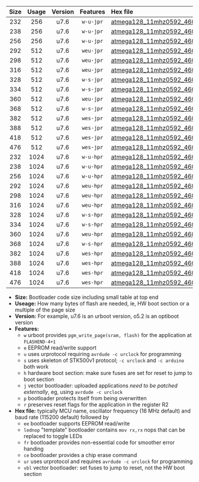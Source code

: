 |Size|Usage|Version|Features|Hex file|
|:-:|:-:|:-:|:-:|:--|
|232|256|u7.6|`w-u-jpr`|[atmega128_11mhz0592_460800bps_ur_vbl.hex](https://raw.githubusercontent.com/stefanrueger/urboot/main//atmega128_11mhz0592_460800bps_ur_vbl.hex)|
|238|256|u7.6|`w-u-jpr`|[atmega128_11mhz0592_460800bps_lednop_ur_vbl.hex](https://raw.githubusercontent.com/stefanrueger/urboot/main//atmega128_11mhz0592_460800bps_lednop_ur_vbl.hex)|
|256|256|u7.6|`w-u-jpr`|[atmega128_11mhz0592_460800bps_lednop_fr_ur_vbl.hex](https://raw.githubusercontent.com/stefanrueger/urboot/main//atmega128_11mhz0592_460800bps_lednop_fr_ur_vbl.hex)|
|292|512|u7.6|`weu-jpr`|[atmega128_11mhz0592_460800bps_ee_ur_vbl.hex](https://raw.githubusercontent.com/stefanrueger/urboot/main//atmega128_11mhz0592_460800bps_ee_ur_vbl.hex)|
|298|512|u7.6|`weu-jpr`|[atmega128_11mhz0592_460800bps_ee_lednop_ur_vbl.hex](https://raw.githubusercontent.com/stefanrueger/urboot/main//atmega128_11mhz0592_460800bps_ee_lednop_ur_vbl.hex)|
|316|512|u7.6|`weu-jpr`|[atmega128_11mhz0592_460800bps_ee_lednop_fr_ur_vbl.hex](https://raw.githubusercontent.com/stefanrueger/urboot/main//atmega128_11mhz0592_460800bps_ee_lednop_fr_ur_vbl.hex)|
|328|512|u7.6|`w-s-jpr`|[atmega128_11mhz0592_460800bps_vbl.hex](https://raw.githubusercontent.com/stefanrueger/urboot/main//atmega128_11mhz0592_460800bps_vbl.hex)|
|334|512|u7.6|`w-s-jpr`|[atmega128_11mhz0592_460800bps_lednop_vbl.hex](https://raw.githubusercontent.com/stefanrueger/urboot/main//atmega128_11mhz0592_460800bps_lednop_vbl.hex)|
|360|512|u7.6|`weu-jpr`|[atmega128_11mhz0592_460800bps_ee_lednop_fr_ce_ur_vbl.hex](https://raw.githubusercontent.com/stefanrueger/urboot/main//atmega128_11mhz0592_460800bps_ee_lednop_fr_ce_ur_vbl.hex)|
|368|512|u7.6|`w-s-jpr`|[atmega128_11mhz0592_460800bps_lednop_fr_vbl.hex](https://raw.githubusercontent.com/stefanrueger/urboot/main//atmega128_11mhz0592_460800bps_lednop_fr_vbl.hex)|
|382|512|u7.6|`wes-jpr`|[atmega128_11mhz0592_460800bps_ee_vbl.hex](https://raw.githubusercontent.com/stefanrueger/urboot/main//atmega128_11mhz0592_460800bps_ee_vbl.hex)|
|388|512|u7.6|`wes-jpr`|[atmega128_11mhz0592_460800bps_ee_lednop_vbl.hex](https://raw.githubusercontent.com/stefanrueger/urboot/main//atmega128_11mhz0592_460800bps_ee_lednop_vbl.hex)|
|418|512|u7.6|`wes-jpr`|[atmega128_11mhz0592_460800bps_ee_lednop_fr_vbl.hex](https://raw.githubusercontent.com/stefanrueger/urboot/main//atmega128_11mhz0592_460800bps_ee_lednop_fr_vbl.hex)|
|476|512|u7.6|`wes-jpr`|[atmega128_11mhz0592_460800bps_ee_lednop_fr_ce_vbl.hex](https://raw.githubusercontent.com/stefanrueger/urboot/main//atmega128_11mhz0592_460800bps_ee_lednop_fr_ce_vbl.hex)|
|232|1024|u7.6|`w-u-hpr`|[atmega128_11mhz0592_460800bps_ur.hex](https://raw.githubusercontent.com/stefanrueger/urboot/main//atmega128_11mhz0592_460800bps_ur.hex)|
|238|1024|u7.6|`w-u-hpr`|[atmega128_11mhz0592_460800bps_lednop_ur.hex](https://raw.githubusercontent.com/stefanrueger/urboot/main//atmega128_11mhz0592_460800bps_lednop_ur.hex)|
|256|1024|u7.6|`w-u-hpr`|[atmega128_11mhz0592_460800bps_lednop_fr_ur.hex](https://raw.githubusercontent.com/stefanrueger/urboot/main//atmega128_11mhz0592_460800bps_lednop_fr_ur.hex)|
|292|1024|u7.6|`weu-hpr`|[atmega128_11mhz0592_460800bps_ee_ur.hex](https://raw.githubusercontent.com/stefanrueger/urboot/main//atmega128_11mhz0592_460800bps_ee_ur.hex)|
|298|1024|u7.6|`weu-hpr`|[atmega128_11mhz0592_460800bps_ee_lednop_ur.hex](https://raw.githubusercontent.com/stefanrueger/urboot/main//atmega128_11mhz0592_460800bps_ee_lednop_ur.hex)|
|316|1024|u7.6|`weu-hpr`|[atmega128_11mhz0592_460800bps_ee_lednop_fr_ur.hex](https://raw.githubusercontent.com/stefanrueger/urboot/main//atmega128_11mhz0592_460800bps_ee_lednop_fr_ur.hex)|
|328|1024|u7.6|`w-s-hpr`|[atmega128_11mhz0592_460800bps.hex](https://raw.githubusercontent.com/stefanrueger/urboot/main//atmega128_11mhz0592_460800bps.hex)|
|334|1024|u7.6|`w-s-hpr`|[atmega128_11mhz0592_460800bps_lednop.hex](https://raw.githubusercontent.com/stefanrueger/urboot/main//atmega128_11mhz0592_460800bps_lednop.hex)|
|360|1024|u7.6|`weu-hpr`|[atmega128_11mhz0592_460800bps_ee_lednop_fr_ce_ur.hex](https://raw.githubusercontent.com/stefanrueger/urboot/main//atmega128_11mhz0592_460800bps_ee_lednop_fr_ce_ur.hex)|
|368|1024|u7.6|`w-s-hpr`|[atmega128_11mhz0592_460800bps_lednop_fr.hex](https://raw.githubusercontent.com/stefanrueger/urboot/main//atmega128_11mhz0592_460800bps_lednop_fr.hex)|
|382|1024|u7.6|`wes-hpr`|[atmega128_11mhz0592_460800bps_ee.hex](https://raw.githubusercontent.com/stefanrueger/urboot/main//atmega128_11mhz0592_460800bps_ee.hex)|
|388|1024|u7.6|`wes-hpr`|[atmega128_11mhz0592_460800bps_ee_lednop.hex](https://raw.githubusercontent.com/stefanrueger/urboot/main//atmega128_11mhz0592_460800bps_ee_lednop.hex)|
|418|1024|u7.6|`wes-hpr`|[atmega128_11mhz0592_460800bps_ee_lednop_fr.hex](https://raw.githubusercontent.com/stefanrueger/urboot/main//atmega128_11mhz0592_460800bps_ee_lednop_fr.hex)|
|476|1024|u7.6|`wes-hpr`|[atmega128_11mhz0592_460800bps_ee_lednop_fr_ce.hex](https://raw.githubusercontent.com/stefanrueger/urboot/main//atmega128_11mhz0592_460800bps_ee_lednop_fr_ce.hex)|

- **Size:** Bootloader code size including small table at top end
- **Useage:** How many bytes of flash are needed, ie, HW boot section or a multiple of the page size
- **Version:** For example, u7.6 is an urboot version, o5.2 is an optiboot version
- **Features:**
  + `w` urboot provides `pgm_write_page(sram, flash)` for the application at `FLASHEND-4+1`
  + `e` EEPROM read/write support
  + `u` uses urprotocol requiring `avrdude -c urclock` for programming
  + `s` uses skeleton of STK500v1 protocol; `-c urclock` and `-c arduino` both work
  + `h` hardware boot section: make sure fuses are set for reset to jump to boot section
  + `j` vector bootloader: uploaded applications *need to be patched externally*, eg, using `avrdude -c urclock`
  + `p` bootloader protects itself from being overwritten
  + `r` preserves reset flags for the application in the register R2
- **Hex file:** typically MCU name, oscillator frequency (16 MHz default) and baud rate (115200 default) followed by
  + `ee` bootloader supports EEPROM read/write
  + `lednop` "template" bootloader contains `mov rx,rx` nops that can be replaced to toggle LEDs
  + `fr` bootloader provides non-essential code for smoother error handing
  + `ce` bootloader provides a chip erase command
  + `ur` uses urprotocol and requires `avrdude -c urclock` for programming
  + `vbl` vector bootloader: set fuses to jump to reset, not the HW boot section
